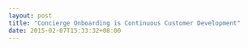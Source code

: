 ```yaml
---
layout: post
title: "Concierge Onboarding is Continuous Customer Development"
date: 2015-02-07T15:33:32+08:00
---
```


